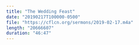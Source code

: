 ```yaml
---
title: "The Wedding Feast"
date: "20190217T100000-0500"
file: "https://cflcn.org/sermons/2019-02-17.m4a"
length: "20666607"
duration: "46:47"
---
```

